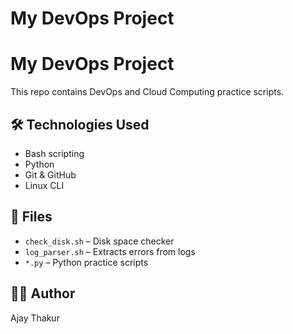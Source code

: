 # My DevOps Project
# My DevOps Project

This repo contains DevOps and Cloud Computing practice scripts.

## 🛠 Technologies Used

- Bash scripting
- Python
- Git & GitHub
- Linux CLI

## 📂 Files

- `check_disk.sh` – Disk space checker
- `log_parser.sh` – Extracts errors from logs
- `*.py` – Python practice scripts

## 👨‍💻 Author

Ajay Thakur

